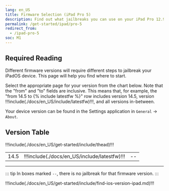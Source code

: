 ```yaml
---
lang: en_US
title: Firmware Selection (iPad Pro 5)
description: Find out what jailbreaks you can use on your iPad Pro 12.9" 5th Generation or iPad Pro 11" 3rd Generation
permalink: /get-started/ipad/pro-5
redirect_from:
  - /ipad-pro-5
soc: M1
---
```


## Required Reading

Different firmware versions will require different steps to jailbreak your iPadOS device. This page will help you find where to start.

Select the appropriate page for your version from the chart below. Note that the "from" and "to" fields are inclusive. This means that, for example, the "from 14.5 to {% include latestfw %}" row includes version 14.5, version !!!include(./docs/en_US/include/latestfw)!!!, and all versions in-between.

Your device version can be found in the Settings application in `General` -> `About`.

## Version Table

<table>
  !!!include(./docs/en_US/get-started/include/thead)!!!
  <tbody>
    <tr>
      <td>14.5</td>
      <td>!!!include(./docs/en_US/include/latestfw)!!!</td>
      <td>--</td>
    </tr>
  </tbody>
</table>

---

::: tip
In boxes marked `--`, there is no jailbreak for that firmware version.
:::

!!!include(./docs/en_US/get-started/include/find-ios-version-ipad.md)!!!
